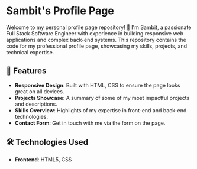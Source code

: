 # Sambit's Profile Page

Welcome to my personal profile page repository! 🚀 I'm Sambit, a passionate Full Stack Software Engineer with experience in building responsive web applications and complex back-end systems. This repository contains the code for my professional profile page, showcasing my skills, projects, and technical expertise.

## 🌟 Features

- **Responsive Design**: Built with HTML, CSS to ensure the page looks great on all devices.
- **Projects Showcase**: A summary of some of my most impactful projects and descriptions.
- **Skills Overview**: Highlights of my expertise in front-end and back-end technologies.
- **Contact Form**: Get in touch with me via the form on the page.

## 🛠️ Technologies Used

- **Frontend**: HTML5, CSS
 


